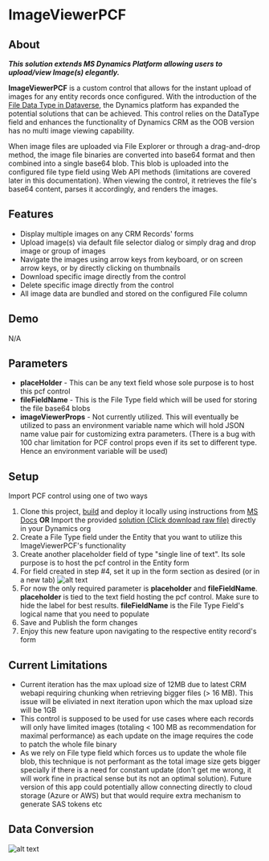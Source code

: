 # ImageViewerPCF

## About
***This solution extends MS Dynamics Platform allowing users to upload/view Image(s) elegantly.***

**ImageViewerPCF** is a custom control that allows for the instant upload of images for any entity records once configured. With the introduction of the [File Data Type in Dataverse](https://learn.microsoft.com/en-us/power-apps/developer/data-platform/file-column-data?tabs=webapi), the Dynamics platform has expanded the potential solutions that can be achieved. This control relies on the DataType field and enhances the functionality of Dynamics CRM as the OOB version has no multi image viewing capability.

When image files are uploaded via File Explorer or through a drag-and-drop method, the image file binaries are converted into base64 format and then combined into a single base64 blob. This blob is uploaded into the configured file type field using Web API methods (limitations are covered later in this documentation). When viewing the control, it retrieves the file's base64 content, parses it accordingly, and renders the images.

## Features
- Display multiple images on any CRM Records' forms
- Upload image(s) via default file selector dialog or simply drag and drop image or group of images
- Navigate the images using arrow keys from keyboard, or on screen arrow keys, or by directly clicking on thumbnails
- Download specific image directly from the control
- Delete specific image directly from the control
- All image data are bundled and stored on the configured File column

## Demo

N/A


## Parameters
- **placeHolder**           - This can be any text field whose sole purpose is to host this pcf control
- **fileFieldName**         - This is the File Type field which will be used for storing the file base64 blobs
- **imageViewerProps**      - Not currently utilized. This will eventually be utilized to pass an environment variable name which will hold JSON name value pair for customizing extra parameters. (There is a bug with 100 char limitation for PCF control props even if its set to different type. Hence an environment variable will be used)

## Setup
Import PCF control using one of two ways
1. Clone this project, [build](https://learn.microsoft.com/en-us/power-apps/developer/component-framework/create-custom-controls-using-pcf) and deploy it locally using instructions from [MS Docs](https://learn.microsoft.com/en-us/power-apps/developer/component-framework/import-custom-controls) **OR** Import the provided [solution (Click download raw file)](Solutions/downloads/ImageViewerPCF_unmanaged.zip) directly in your Dynamics org
2. Create a File Type field under the Entity that you want to utilize this ImageViewerPCF's functionality
3. Create another placeholder field of type "single line of text". Its sole purpose is to host the pcf control in the Entity form
4. For field created in step #4, set it up in the form section as desired (or in a new tab)
![alt text](assets/PlaceholderFieldSetup.png)
5. For now the only required parameter is **placeholder** and **fileFieldName**. **placeholder** is tied to the text field hosting the pcf control. Make sure to hide the label for best results. **fileFieldName** is the File Type Field's logical name that you need to populate
6. Save and Publish the form changes
7. Enjoy this new feature upon navigating to the respective entity record's form

## Current Limitations
- Current iteration has the max upload size of 12MB due to latest CRM webapi requiring chunking when retrieving bigger files (> 16 MB). This issue will be eliviated in next iteration upon which the max upload size will be 1GB
- This control is supposed to be used for use cases where each records will only have limited images (totaling < 100 MB as recommendation for maximal performance) as each update on the image requires the code to patch the whole file binary
- As we rely on File type field which forces us to update the whole file blob, this technique is not performant as the total image size gets bigger specially if there is a need for constant update (don't get me wrong, it will work fine in practical sense but its not an optimal solution). Future version of this app could potentially allow connecting directly to cloud storage (Azure or AWS) but that would require extra mechanism to generate SAS tokens etc

## Data Conversion
![alt text](assets/dataConversion.png)